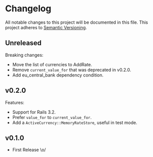 # Changelog

All notable changes to this project will be documented in this file.
This project adheres to [Semantic Versioning].

## Unreleased

Breaking changes:
- Move the list of currencies to AddRate.
- Remove `current_value_for` that was deprecated in v0.2.0.
- Add eu_central_bank dependency condition.

## v0.2.0

Features:
- Support for Rails 3.2.
- Prefer `value_for` to `current_value_for`.
- Add a `ActiveCurrency::MemoryRateStore`, useful in test mode.

## v0.1.0

- First Release \o/

[Semantic Versioning]: https://semver.org/spec/v2.0.0.html

